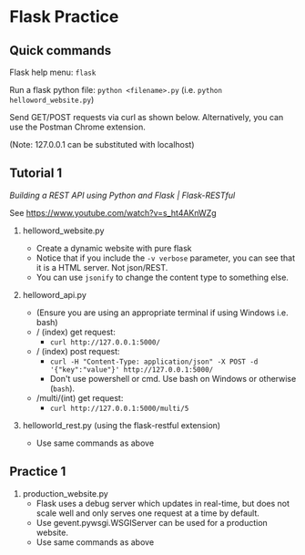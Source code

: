 # Flask Practice

## Quick commands

Flask help menu: `flask`

Run a flask python file: `python <filename>.py` (i.e. `python helloword_website.py`)

Send GET/POST requests via curl as shown below. Alternatively, you can use the Postman Chrome extension.

(Note: 127.0.0.1 can be substituted with localhost)

## Tutorial 1

*Building a REST API using Python and Flask | Flask-RESTful*

See https://www.youtube.com/watch?v=s_ht4AKnWZg

1. helloword_website.py
    * Create a dynamic website with pure flask
    * Notice that if you include the `-v verbose` parameter, you can see that it is a HTML server. Not json/REST.
    * You can use `jsonify` to change the content type to something else.

2. helloword_api.py
    * (Ensure you are using an appropriate terminal if using Windows i.e. bash)
    * / (index) get request:
        * `curl http://127.0.0.1:5000/`
    * / (index) post request:
        * `curl -H "Content-Type: application/json" -X POST -d '{"key":"value"}' http://127.0.0.1:5000/`
        * Don't use powershell or cmd. Use bash on Windows or otherwise (`bash`).
    * /multi/(int) get request:
        * `curl http://127.0.0.1:5000/multi/5`

3. helloworld_rest.py (using the flask-restful extension)
    * Use same commands as above

## Practice 1

1. production_website.py
    * Flask uses a debug server which updates in real-time, but does not scale well and only serves one request at a time by default.
    * Use gevent.pywsgi.WSGIServer can be used for a production website.
    * Use same commands as above